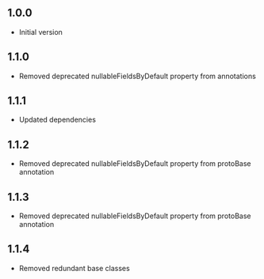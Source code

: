 ## 1.0.0

- Initial version

## 1.1.0

- Removed deprecated nullableFieldsByDefault property from annotations

## 1.1.1

- Updated dependencies

## 1.1.2

- Removed deprecated nullableFieldsByDefault property from protoBase annotation

## 1.1.3

- Removed deprecated nullableFieldsByDefault property from protoBase annotation

## 1.1.4

- Removed redundant base classes

